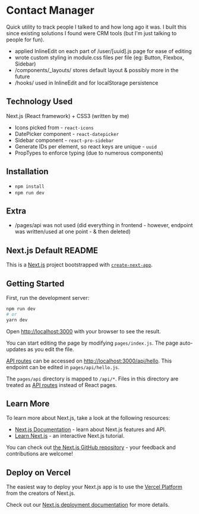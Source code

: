 # Contact Manager
Quick utility to track people I talked to and how long ago it was. I built this since existing solutions I found were CRM tools (but I'm just talking to people for fun).
- applied InlineEdit on each part of /user/\[uuid\].js page for ease of editing
- wrote custom styling in module.css files per file (eg: Button, Flexbox, Sidebar)
- /components/_layouts/ stores default layout & possibly more in the future
- /hooks/ used in InlineEdit and for localStorage persistence

## Technology Used
Next.js (React framework) + CSS3 (written by me)
- Icons picked from - `react-icons`
- DatePicker component -  `react-datepicker`
- Sidebar component - `react-pro-sidebar`
- Generate IDs per element, so react keys are unique - `uuid`
- PropTypes to enforce typing (due to numerous components)

## Installation
- `npm install`
- `npm run dev`

## Extra
- /pages/api was not used (did everything in frontend - however, endpoint was written/used at one point - & then deleted)


## Next.js Default README
This is a [Next.js](https://nextjs.org/) project bootstrapped with [`create-next-app`](https://github.com/vercel/next.js/tree/canary/packages/create-next-app).

## Getting Started

First, run the development server:

```bash
npm run dev
# or
yarn dev
```

Open [http://localhost:3000](http://localhost:3000) with your browser to see the result.

You can start editing the page by modifying `pages/index.js`. The page auto-updates as you edit the file.

[API routes](https://nextjs.org/docs/api-routes/introduction) can be accessed on [http://localhost:3000/api/hello](http://localhost:3000/api/hello). This endpoint can be edited in `pages/api/hello.js`.

The `pages/api` directory is mapped to `/api/*`. Files in this directory are treated as [API routes](https://nextjs.org/docs/api-routes/introduction) instead of React pages.

## Learn More

To learn more about Next.js, take a look at the following resources:

- [Next.js Documentation](https://nextjs.org/docs) - learn about Next.js features and API.
- [Learn Next.js](https://nextjs.org/learn) - an interactive Next.js tutorial.

You can check out [the Next.js GitHub repository](https://github.com/vercel/next.js/) - your feedback and contributions are welcome!

## Deploy on Vercel

The easiest way to deploy your Next.js app is to use the [Vercel Platform](https://vercel.com/new?utm_medium=default-template&filter=next.js&utm_source=create-next-app&utm_campaign=create-next-app-readme) from the creators of Next.js.

Check out our [Next.js deployment documentation](https://nextjs.org/docs/deployment) for more details.
